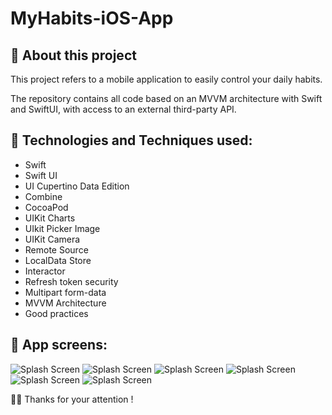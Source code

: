 # MyHabits-iOS-App

## 📱 About this project
This project refers to a mobile application to easily control your daily habits.

The repository contains all code based on an MVVM architecture with Swift and SwiftUI, with access to an external third-party API.

##  🤔 Technologies and Techniques used:
* Swift
* Swift UI
* UI Cupertino Data Edition
* Combine
* CocoaPod
* UIKit Charts
* UIkit Picker Image
* UIKit Camera
* Remote Source
* LocalData Store
* Interactor
* Refresh token security
* Multipart form-data
* MVVM Architecture
* Good practices

##  📱 App screens:
![Splash Screen](https://github.com/edsonpsantos/images/blob/main/MyHabits/MyHabits-SplashScreen.png)
![Splash Screen](https://github.com/edsonpsantos/images/blob/main/MyHabits/MyHabits-LoginScreen.png)
![Splash Screen](https://github.com/edsonpsantos/images/blob/main/MyHabits/MyHabits-EmptyHabitView.png) 
![Splash Screen](https://github.com/edsonpsantos/images/blob/main/MyHabits/MyHabits-HabitCreateView.png)
![Splash Screen](https://github.com/edsonpsantos/images/blob/main/MyHabits/MyHabits-ChartsScreen.png)
![Splash Screen](https://github.com/edsonpsantos/images/blob/main/MyHabits/MyHabits-ProfileView.png)

🙏🏽 Thanks for your attention ! 
